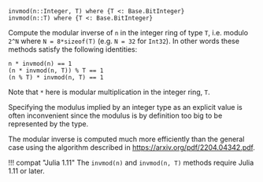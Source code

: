 ```
invmod(n::Integer, T) where {T <: Base.BitInteger}
invmod(n::T) where {T <: Base.BitInteger}
```

Compute the modular inverse of `n` in the integer ring of type `T`, i.e. modulo `2^N` where `N = 8*sizeof(T)` (e.g. `N = 32` for `Int32`). In other words these methods satisfy the following identities:

```
n * invmod(n) == 1
(n * invmod(n, T)) % T == 1
(n % T) * invmod(n, T) == 1
```

Note that `*` here is modular multiplication in the integer ring, `T`.

Specifying the modulus implied by an integer type as an explicit value is often inconvenient since the modulus is by definition too big to be represented by the type.

The modular inverse is computed much more efficiently than the general case using the algorithm described in https://arxiv.org/pdf/2204.04342.pdf.

!!! compat "Julia 1.11"
    The `invmod(n)` and `invmod(n, T)` methods require Julia 1.11 or later.

